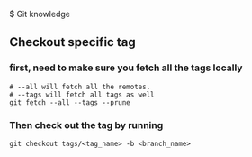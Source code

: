 $ Git knowledge

## Checkout specific tag

### first, need to make sure you fetch all the tags locally

```
# --all will fetch all the remotes.
# --tags will fetch all tags as well
git fetch --all --tags --prune
```

### Then check out the tag by running

```
git checkout tags/<tag_name> -b <branch_name>
```